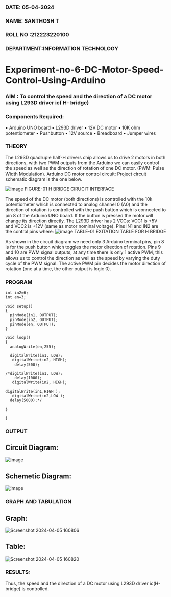 ###  DATE: 05-04-2024

###  NAME: SANTHOSH T
###  ROLL NO :212223220100
###  DEPARTMENT:INFORMATION TECHNOLOGY
# Experiment-no-6-DC-Motor-Speed-Control-Using-Arduino
### AIM : To control the speed and the direction of a DC motor using L293D driver ic( H- bridge)

### Components Required:
•	Arduino UNO board
•	L293D driver
•	12V DC motor
•	10K ohm potentiometer
•	Pushbutton
•	12V source
•	Breadboard
•	Jumper wires
### THEORY 
The L293D quadruple half-H drivers chip allows us to drive 2 motors in both directions, with two PWM outputs from the Arduino we can easily control the speed as well as the direction of rotation of one DC motor. (PWM: Pulse Width Modulation).
Arduino DC motor control circuit:
Project circuit schematic diagram is the one below.

![image](https://user-images.githubusercontent.com/36288975/167763051-b230c183-afc5-46f2-ba95-0f95e10dd6c9.png)
FIGURE-01 H BRIDGE CIRUCIT INTERFACE 
 
The speed of the DC motor (both directions) is controlled with the 10k potentiometer which is connected to analog channel 0 (A0) and the direction of rotation is controlled with the push button which is connected to pin 8 of the Arduino UNO board. If the button is pressed the motor will change its direction directly.
The L293D driver has 2 VCCs: VCC1 is +5V and VCC2 is +12V (same as motor nominal voltage). Pins IN1 and IN2 are the control pins where:
![image](https://user-images.githubusercontent.com/36288975/167763120-1421c2c5-8381-49eb-b376-03f6e1113b7a.png)
TABLE-01 EXITATION TABLE FOR H BRIDGE 

As shown in the circuit diagram we need only 3 Arduino terminal pins, pin 8 is for the push button which toggles the motor direction of rotation. Pins 9 and 10 are PWM signal outputs, at any time there is only 1 active PWM, this allows us to control the direction as well as the speed by varying the duty cycle of the PWM signal. The active PWM pin decides the motor direction of rotation (one at a time, the other output is logic 0).

### PROGRAM 
```int in1=5;
int in2=6;
int en=3;

void setup()
{
  pinMode(in1, OUTPUT);
  pinMode(in2, OUTPUT);
  pinMode(en, OUTPUT);
}

void loop()
{
  analogWrite(en,255);
  
  digitalWrite(in1, LOW);
   digitalWrite(in2, HIGH);
    delay(500);
  
/*digitalWrite(in1, LOW);
    delay(1000);
   digitalWrite(in2, HIGH);

digitalWrite(in1,HIGH );
   digitalWrite(in2,LOW );
  delay(5000);*/

}

}
```
### OUTPUT
## Circuit Diagram:
![image](https://github.com/SanthoshThiru/Experiment-no-7-DC-Motor-Speed-Control-Using-Arduino/assets/148958618/edadc982-0dfc-41bd-8c79-a0a4f6070e0a)

## Schemetic Diagram:
![image](https://github.com/SanthoshThiru/Experiment-no-7-DC-Motor-Speed-Control-Using-Arduino/assets/148958618/d64a6c03-11f1-40bf-b2a5-56d89bea7256)

### GRAPH AND TABULATION
## Graph:
![Screenshot 2024-04-05 160806](https://github.com/SanthoshThiru/Experiment-no-7-DC-Motor-Speed-Control-Using-Arduino/assets/148958618/8825d6a9-450e-4b12-818d-7861899109e1)
## Table:
![Screenshot 2024-04-05 160820](https://github.com/SanthoshThiru/Experiment-no-7-DC-Motor-Speed-Control-Using-Arduino/assets/148958618/2f1ff017-6161-4828-90e7-34fdfad80e6c)





### RESULTS:
Thus, the speed and the direction of a DC motor using L293D driver ic(H- bridge) is controlled.

